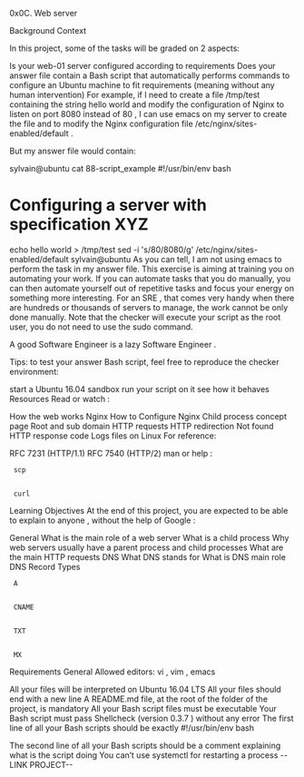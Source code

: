 0x0C. Web server


Background Context


In this project, some of the tasks will be graded on 2 aspects:

Is your 
     web-01
    server configured according to requirements
Does your answer file contain a Bash script that automatically performs commands to configure an Ubuntu machine to fit requirements (meaning without any human intervention)
For example, if I need to create a file 
    /tmp/test
   containing the string 
    hello world
   and modify the configuration of Nginx to listen on port 
    8080
   instead of 
    80
   , I can use 
    emacs
   on my server to create the file and to modify the Nginx configuration file 
    /etc/nginx/sites-enabled/default
   .

But my answer file would contain:

sylvain@ubuntu cat 88-script_example
#!/usr/bin/env bash
# Configuring a server with specification XYZ
echo hello world > /tmp/test
sed -i 's/80/8080/g' /etc/nginx/sites-enabled/default
sylvain@ubuntu
As you can tell, I am not using 
    emacs
   to perform the task in my answer file. This exercise is aiming at training you on automating your work. If you can automate tasks that you do manually, you can then automate yourself out of repetitive tasks and focus your energy on something more interesting. For an SRE , that comes very handy when there are hundreds or thousands of servers to manage, the work cannot be only done manually. Note that the checker will execute your script as the 
    root
   user, you do not need to use the 
    sudo
   command.

A good Software Engineer is a lazy Software Engineer . 

Tips: to test your answer Bash script, feel free to reproduce the checker environment:

start a 
     Ubuntu 16.04
    sandbox
run your script on it
see how it behaves
Resources
Read or watch :

How the web works
Nginx
How to Configure Nginx
Child process concept page
Root and sub domain
HTTP requests
HTTP redirection
Not found HTTP response code
Logs files on Linux
For reference:

RFC 7231 (HTTP/1.1)
RFC 7540 (HTTP/2)
man or help :


     scp
    

     curl
    
Learning Objectives
At the end of this project, you are expected to be able to explain to anyone , without the help of Google :

General
What is the main role of a web server
What is a child process
Why web servers usually have a parent process and child processes
What are the main HTTP requests
DNS
What DNS stands for
What is DNS main role
DNS Record Types

     A
    

     CNAME
    

     TXT
    

     MX
    
Requirements
General
Allowed editors: 
     vi
    , 
     vim
    , 
     emacs
    
All your files will be interpreted on Ubuntu 16.04 LTS
All your files should end with a new line
A 
     README.md
    file, at the root of the folder of the project, is mandatory
All your Bash script files must be executable
Your Bash script must pass 
     Shellcheck
    (version 
     0.3.7
    ) without any error
The first line of all your Bash scripts should be exactly 
     #!/usr/bin/env bash
    
The second line of all your Bash scripts should be a comment explaining what is the script doing
You can’t use 
     systemctl
    for restarting a process
--LINK PROJECT--
